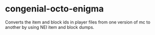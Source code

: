 # congenial-octo-enigma
Converts the item and block ids in player files from one version of mc to another by using NEI item and block dumps.
